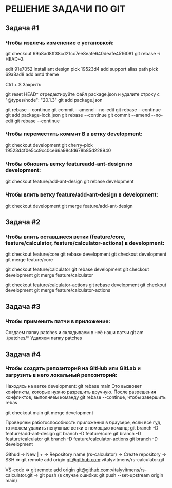# РЕШЕНИЕ ЗАДАЧИ ПО GIT

## Задача #1
### Чтобы извлечь изменение с установкой:

git checkout 69a8ad8ff38cd21cc7ee8eafe640deafe4516081
git rebase -i HEAD~3

edit 91e7052 install ant design
pick 19523d4 add support alias path
pick 69a8ad8 add antd theme

Ctrl + S
Закрыть

git reset HEAD^
отредактируйте файл package.json и удалите строку с "@types/node": "20.1.3"
git add package.json

git rebase --continue
git commit --amend --no-edit
git rebase --continue
git add package-lock.json
git rebase --continue
git commit --amend --no-edit
git rebase --continue

### Чтобы переместить коммит B в ветку development:

git checkout development
git cherry-pick 19523d4f0e5cc9cc0ce66a98cfd678b85d228940

### Чтобы обновить ветку featureadd-ant-design по development:

git checkout feature/add-ant-design
git rebase development

### Чтобы влить ветку feature/add-ant-design в development:

git checkout development
git merge feature/add-ant-design


## Задача #2
### Чтобы влить оставшиеся ветки (feature/core, feature/calculator, feature/calculator-actions) в development:

git checkout feature/core
git rebase development
git checkout development
git merge feature/core

git checkout feature/calculator
git rebase development
git checkout development
git merge feature/calculator

git checkout feature/calculator-actions
git rebase development
git checkout development
git merge feature/calculator-actions


## Задача #3
### Чтобы применить патчи в приложение:

Создаем папку patches и складываем в неё наши патчи
git am ./patches/*
Удаляем папку patches


## Задача #4
### Чтобы создать репозиторий на GitHub или GitLab и загрузить в него локальный репозиторий:

Находясь на ветке development:
git rebase main
Это вызвовет конфликты, которые нужно разрешить вручную. После разрешения конфликтов, выполняем команду git rebase --continue, чтобы завершить rebas

git checkout main
git merge development

Проверяем работоспособность приложения в браузере, если всё гуд, то  можем удалить ненужные ветки с помощью команд:
git branch -D feature/add-ant-design
git branch -D feature/core
git branch -D feature/calculator
git branch -D feature/calculator-actions
git branch -D development

Githud => New | + => Repository name (rs-calculator) => Create repository => SSH => git remote add origin git@github.com:vitalyvitmens/rs-calculator.git

VS-code => git remote add origin git@github.com:vitalyvitmens/rs-calculator.git => git push (в случае ошибки: git push --set-upstream origin main)